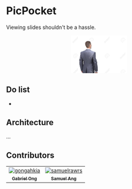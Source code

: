 # PicPocket

Viewing slides shouldn't be a hassle.

<div align="center">
  <img src="./asset/see.jpeg" width="30%">
</div>

## Do list

* 

## Architecture 

...

## Contributors

<table>
	<tbody>
        <tr>
            <td align="center">
                <a href="https://www.linkedin.com/in/gabriel-zmong/">
                    <img src="https://avatars.githubusercontent.com/u/117062305?v=4" width="100;" alt="gongahkia"/>
                    <br />
                    <sub><b>Gabriel Ong</b></sub>
                </a>
                <br />
            </td>
            <td align="center">
                <a href="https://www.linkedin.com/in/samuelrawrs/">
                    <img src="https://avatars.githubusercontent.com/u/54682777?v=4" width="100;" alt="samuelrawrs"/>
                    <br />
                    <sub><b>Samuel Ang</b></sub>
                </a>
                <br />
            </td>
        </tr>
	</tbody>
</table>
